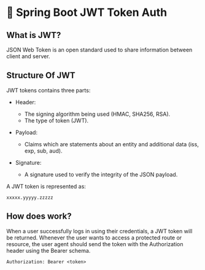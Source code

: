 # 🔐 Spring Boot JWT Token Auth

## What is JWT?
JSON Web Token is an open standard used to share information between client and server.

## Structure Of JWT
JWT tokens contains three parts:

- Header:
    - The signing algorithm being used (HMAC, SHA256, RSA).
    - The type of token (JWT).

- Payload:
    - Claims which are statements about an entity and additional data (iss, exp, sub, aud).

- Signature:
    - A signature used to verify the integrity of the JSON payload.

A JWT token is represented as:
```
xxxxx.yyyyy.zzzzz
```

## How does work?
When a user successfully logs in using their credentials, a JWT token will be returned. Whenever the user wants to access a protected route or resource, the user agent should send the token with the Authorization header using the Bearer schema.
```
Authorization: Bearer <token>
```